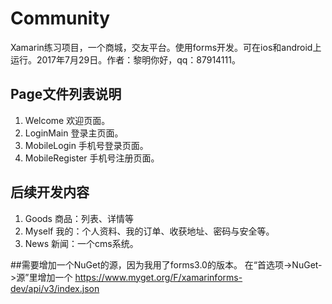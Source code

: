 # Community
Xamarin练习项目，一个商城，交友平台。使用forms开发。可在ios和android上运行。2017年7月29日。作者：黎明你好，qq：87914111。

## Page文件列表说明
1. Welcome 欢迎页面。
2. LoginMain 登录主页面。
3. MobileLogin 手机号登录页面。
4. MobileRegister 手机号注册页面。

## 后续开发内容
1. Goods 商品：列表、详情等
2. Myself 我的：个人资料、我的订单、收获地址、密码与安全等。
3. News 新闻：一个cms系统。

##需要增加一个NuGet的源，因为我用了forms3.0的版本。
在“首选项->NuGet->源”里增加一个 https://www.myget.org/F/xamarinforms-dev/api/v3/index.json